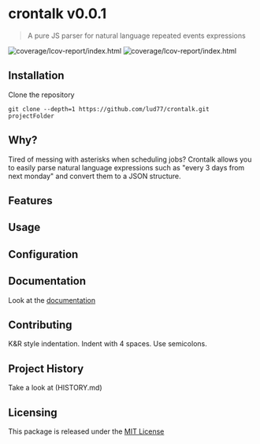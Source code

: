 # crontalk v0.0.1
> A pure JS parser for natural language repeated events expressions

![coverage/lcov-report/index.html](https://img.shields.io/badge/tests-passing-green.svg)
![coverage/lcov-report/index.html](https://img.shields.io/badge/coverage-68.32%-green.svg)


## Installation

Clone the repository

	git clone --depth=1 https://github.com/lud77/crontalk.git projectFolder


## Why?

Tired of messing with asterisks when scheduling jobs? Crontalk allows you to easily parse natural language expressions such as "every 3 days from next monday" and convert them to a JSON structure.


## Features




## Usage




## Configuration







## Documentation

Look at the [documentation](docs/index.html)



## Contributing

K&R style indentation. Indent with 4 spaces. Use semicolons.



## Project History

Take a look at (HISTORY.md)



## Licensing

This package is released under the [MIT License](https://opensource.org/licenses/MIT)

